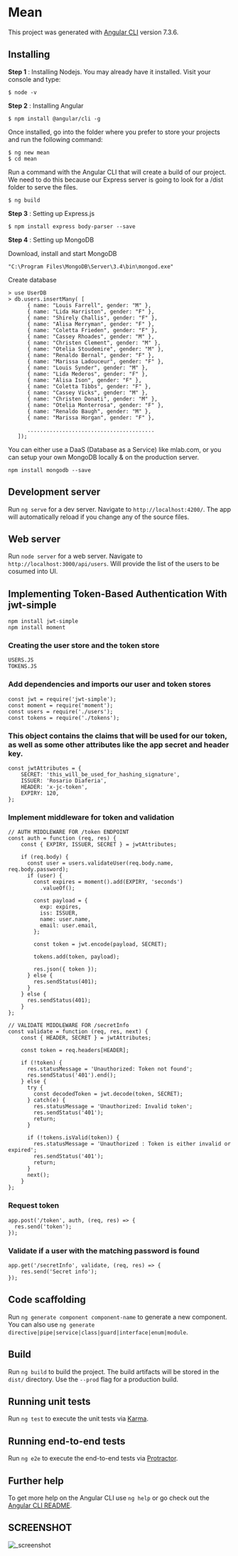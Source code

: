 # Mean

This project was generated with [Angular CLI](https://github.com/angular/angular-cli) version 7.3.6.

## Installing
**Step 1** : Installing Nodejs. You may already have it installed. Visit your console and type:

```
$ node -v
```

**Step 2** : Installing Angular
```
$ npm install @angular/cli -g
```

Once installed, go into the folder where you prefer to store your projects and run the following command:
```
$ ng new mean
$ cd mean
```

Run a command with the Angular CLI that will create a build of our project. We need to do this because our Express server is going to look for a /dist folder to serve the files.
```
$ ng build
```

**Step 3** : Setting up Express.js
```
$ npm install express body-parser --save
```

**Step 4** : Setting up MongoDB

Download, install and start MongoDB

```
"C:\Program Files\MongoDB\Server\3.4\bin\mongod.exe"
```
Create database

```
> use UserDB
> db.users.insertMany( [
      { name: "Louis Farrell", gender: "M" },
      { name: "Lida Harriston", gender: "F" },
      { name: "Shirely Challis", gender: "F" },
      { name: "Alisa Merryman", gender: "F" },
      { name: "Coletta Frieden", gender: "F" },
      { name: "Cassey Rhoades", gender: "M" },
      { name: "Christen Clement", gender: "M" },
      { name: "Otelia Stoudemire", gender: "M" },
      { name: "Renaldo Bernal", gender: "F" },
      { name: "Marissa Ladouceur", gender: "F" },
      { name: "Louis Synder", gender: "M" },
      { name: "Lida Mederos", gender: "F" },
      { name: "Alisa Ison", gender: "F" },
      { name: "Coletta Tibbs", gender: "F" },
      { name: "Cassey Vicks", gender: "M" },
      { name: "Christen Donati", gender: "M" },
      { name: "Otelia Monterrosa", gender: "F" },
      { name: "Renaldo Baugh", gender: "M" },
      { name: "Marissa Horgan", gender: "F" },
      
      ........................................
   ]);
```

You can either use a DaaS (Database as a Service) like mlab.com, or you can setup your own MongoDB locally & on the production server.

```
npm install mongodb --save
```

## Development server

Run `ng serve` for a dev server. Navigate to `http://localhost:4200/`. The app will automatically reload if you change any of the source files.

## Web server

Run `node server` for a web server. Navigate to `http://localhost:3000/api/users`. Will provide the list of the users to be cosumed into UI.

## Implementing Token-Based Authentication With jwt-simple

```
npm install jwt-simple
npm install moment
```
### Creating the user store and the token store

```
USERS.JS
TOKENS.JS
```

### Add dependencies and imports our user and token stores

```
const jwt = require('jwt-simple');
const moment = require('moment');
const users = require('./users');
const tokens = require('./tokens');
```

### This object contains the claims that will be used for our token, as well as some other attributes like the app secret and header key.

```
const jwtAttributes = {
    SECRET: 'this_will_be_used_for_hashing_signature',
    ISSUER: 'Rosario Diaferia', 
    HEADER: 'x-jc-token', 
    EXPIRY: 120,
};
```

### Implement middleware for token and validation

```
// AUTH MIDDLEWARE FOR /token ENDPOINT
const auth = function (req, res) {
    const { EXPIRY, ISSUER, SECRET } = jwtAttributes;
  
    if (req.body) {
      const user = users.validateUser(req.body.name, req.body.password);
      if (user) {
        const expires = moment().add(EXPIRY, 'seconds')
          .valueOf();
        
        const payload = {
          exp: expires,
          iss: ISSUER,
          name: user.name,
          email: user.email, 
        };
  
        const token = jwt.encode(payload, SECRET);
  
        tokens.add(token, payload);
  
        res.json({ token });
      } else {
        res.sendStatus(401);
      }
    } else {
      res.sendStatus(401);
    }
};

// VALIDATE MIDDLEWARE FOR /secretInfo
const validate = function (req, res, next) {
    const { HEADER, SECRET } = jwtAttributes;
  
    const token = req.headers[HEADER];
  
    if (!token) {
      res.statusMessage = 'Unauthorized: Token not found';
      res.sendStatus('401').end();
    } else {
      try {
        const decodedToken = jwt.decode(token, SECRET);
      } catch(e) {
        res.statusMessage = 'Unauthorized: Invalid token';
        res.sendStatus('401');
        return;
      }
      
      if (!tokens.isValid(token)) {
        res.statusMessage = 'Unauthorized : Token is either invalid or expired';
        res.sendStatus('401');
        return;
      }
      next(); 
    }
};
```
### Request token

```
app.post('/token', auth, (req, res) => {
  res.send('token');
});
```

### Validate if a user with the matching password is found 

```
app.get('/secretInfo', validate, (req, res) => {
    res.send('Secret info');
});
```

## Code scaffolding

Run `ng generate component component-name` to generate a new component. You can also use `ng generate directive|pipe|service|class|guard|interface|enum|module`.

## Build

Run `ng build` to build the project. The build artifacts will be stored in the `dist/` directory. Use the `--prod` flag for a production build.

## Running unit tests

Run `ng test` to execute the unit tests via [Karma](https://karma-runner.github.io).

## Running end-to-end tests

Run `ng e2e` to execute the end-to-end tests via [Protractor](http://www.protractortest.org/).

## Further help

To get more help on the Angular CLI use `ng help` or go check out the [Angular CLI README](https://github.com/angular/angular-cli/blob/master/README.md).

## SCREENSHOT

![_screenshot](https://user-images.githubusercontent.com/17438913/54921619-202d2500-4efe-11e9-948d-0aae22a65cfa.png)
